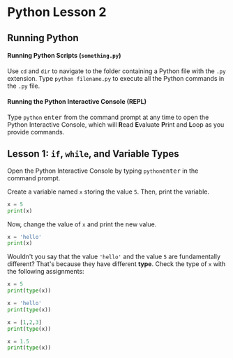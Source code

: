 # Python Lesson 2

## Running Python

#### Running Python Scripts (`something.py`)

Use `cd` and `dir` to navigate to the folder containing a Python file with the `.py` extension. Type `python filename.py` to execute all the Python commands in the `.py` file.

#### Running the Python Interactive Console (REPL)

Type `python` <kbd>enter</kbd> from the command prompt at any time to open the Python Interactive Console, which will **R**ead **E**valuate **P**rint and **L**oop as you provide commands.

## Lesson 1: `if`, `while`, and Variable Types

Open the Python Interactive Console by typing `python`<kbd>enter</kbd> in the command prompt.

Create a variable named `x` storing the value `5`. Then, print the variable.

```python
x = 5
print(x)
```

Now, change the value of `x` and print the new value.

```python
x = 'hello'
print(x)
```

Wouldn't you say that the value `'hello'` and the value `5` are fundamentally different? That's because they have different **type**. Check the type of `x` with the following assignments:

```python
x = 5
print(type(x))
```
```python
x = 'hello'
print(type(x))
```
```python
x = [1,2,3]
print(type(x))
```
```python
x = 1.5
print(type(x))
```

